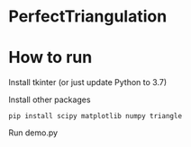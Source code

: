 # PerfectTriangulation

# How to run
Install tkinter (or just update Python to 3.7)

Install other packages

```
pip install scipy matplotlib numpy triangle
```

Run demo.py
